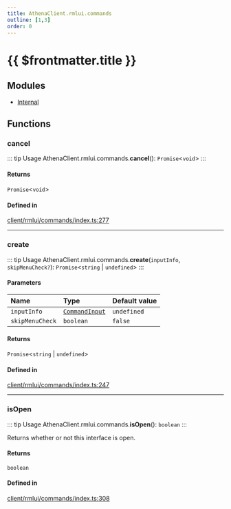 ```yaml
---
title: AthenaClient.rmlui.commands
outline: [1,3]
order: 0
---
```


# {{ $frontmatter.title }}


## Modules

- [Internal](client_rmlui_commands_Internal.md)

## Functions

### cancel

::: tip Usage
AthenaClient.rmlui.commands.**cancel**(): `Promise`<`void`\>
:::

#### Returns

`Promise`<`void`\>

#### Defined in

[client/rmlui/commands/index.ts:277](https://github.com/Stuyk/altv-athena/blob/ce61c7c/src/core/client/rmlui/commands/index.ts#L277)

___

### create

::: tip Usage
AthenaClient.rmlui.commands.**create**(`inputInfo`, `skipMenuCheck?`): `Promise`<`string` \| `undefined`\>
:::

#### Parameters

| Name | Type | Default value |
| :------ | :------ | :------ |
| `inputInfo` | [`CommandInput`](../interfaces/client_rmlui_commands_Internal_CommandInput.md) | `undefined` |
| `skipMenuCheck` | `boolean` | `false` |

#### Returns

`Promise`<`string` \| `undefined`\>

#### Defined in

[client/rmlui/commands/index.ts:247](https://github.com/Stuyk/altv-athena/blob/ce61c7c/src/core/client/rmlui/commands/index.ts#L247)

___

### isOpen

::: tip Usage
AthenaClient.rmlui.commands.**isOpen**(): `boolean`
:::

Returns whether or not this interface is open.

#### Returns

`boolean`

#### Defined in

[client/rmlui/commands/index.ts:308](https://github.com/Stuyk/altv-athena/blob/ce61c7c/src/core/client/rmlui/commands/index.ts#L308)
